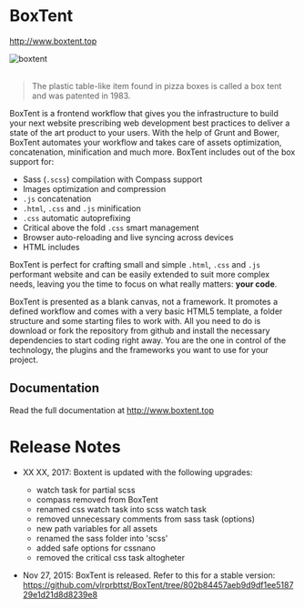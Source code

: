 # BoxTent

http://www.boxtent.top

![boxtent](http://boxtent.top/images/boxtent-illustration.svg)
<br><br>
> The plastic table-like item found in pizza boxes is called a box tent and was patented in 1983.

BoxTent is a frontend workflow that gives you the infrastructure to build your next website prescribing web development best practices to deliver a state of the art product to your users. With the help of Grunt and Bower, BoxTent automates your workflow and takes care of assets optimization, concatenation, minification and much more. BoxTent includes out of the box support for:

* Sass (`.scss`) compilation with Compass support
* Images optimization and compression
* `.js` concatenation
* `.html`, `.css` and `.js` minification
* `.css` automatic autoprefixing
* Critical above the fold `.css` smart management
* Browser auto-reloading and live syncing across devices
* HTML includes

BoxTent is perfect for crafting small and simple `.html`, `.css` and `.js` performant website and can be easily extended to suit more complex needs, leaving you the time to focus on what really matters: **your code**.

BoxTent is presented as a blank canvas, not a framework. It promotes a defined workflow and comes with a very basic HTML5 template, a folder structure and some starting files to work with. All you need to do is download or fork the repository from github and install the necessary dependencies to start coding right away. You are the one in control of the technology, the plugins and the frameworks you want to use for your project.

## Documentation

Read the full documentation at http://www.boxtent.top

# Release Notes
* XX XX, 2017: Boxtent is updated with the following upgrades:
  - watch task for partial scss
  - compass removed from BoxTent
  - renamed css watch task into scss watch task
  - removed unnecessary comments from sass task (options)
  - new path variables for all assets
  - renamed the sass folder into 'scss'
  - added safe options for cssnano
  - removed the critical css task altogheter
  
* Nov 27, 2015: BoxTent is released.
Refer to this for a stable version: https://github.com/vlrprbttst/BoxTent/tree/802b84457aeb9d9df1ee518729e1d21d8d8239e8

